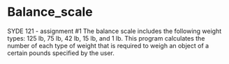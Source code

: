 # Balance_scale
SYDE 121 - assignment #1
The balance scale includes the following weight types: 125 lb, 75 lb, 42 lb, 15 lb, and 1 lb. This program calculates the number of each type of weight that is required to weigh an object of a certain pounds specified by the user.
